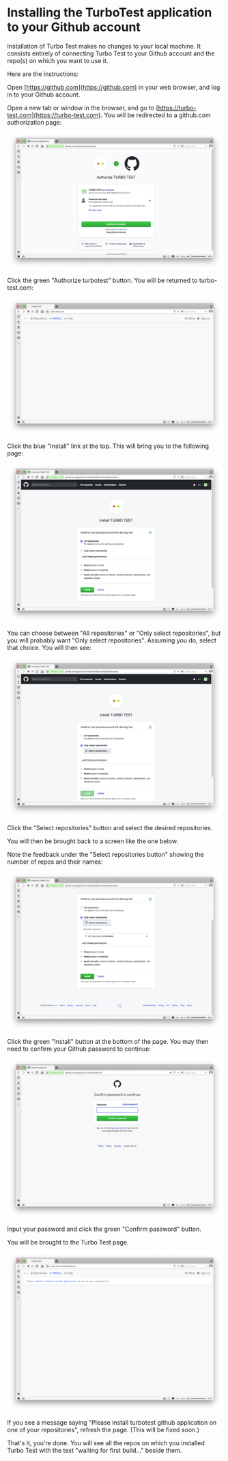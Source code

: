 # Installing the TurboTest application to your Github account

Installation of Turbo Test makes no changes to your local machine. It consists entirely of connecting Turbo Test to your Github account and the repo(s) on which you want to use it. 

Here are the instructions:

Open [https://github.com](https://github.com) in your web browser, and log in to your Github account.

Open a new tab or window in the browser, and go to [https://turbo-test.com](https://turbo-test.com). 
You will be redirected to a github.com authorization page:

![](images/installation/1-authorize-turbo-test.png)

Click the green "Authorize turbotest" button. You will be returned to turbo-test.com: 

![](images/installation/2-install-turbo-test.png)

Click the blue "Install" link at the top. This will bring you to the following page:

![](images/installation/3-all-or-select-repos.png)

You can choose between "All repositories" or "Only select repositories", but you will 
probably want "Only select repositories". Assuming you do, select that choice.
You will then see:

![](images/installation/4-select-repos.png)

Click the "Select repositories" button and select the desired repositories.

You will then be brought back to a screen like the one below.

Note the feedback under the "Select repositories button" showing the number of repos and their names:

![](images/installation/5-show-selected-repos.png)

Click the green "Install" button at the bottom of the page. 
You may then need to confirm your Github password to continue:

![](images/installation/6-confirm-github-password.png)

Input your password and click the green "Confirm password" button.

You will be brought to the Turbo Test page. 

![](images/installation/7-please-inst-tt.png)

If you see a message saying "Please install turbotest github application on one of your repositories", refresh the page. (This will be fixed soon.) 

That's it, you're done. You will see all the repos on which you installed Turbo Test with the text "waiting for first build..." beside them.

